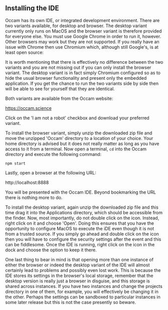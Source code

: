 ## Installing the IDE

Occam has its own IDE, or integrated development environment.
There are two variants available, for desktop and browser.
The desktop variant currently only runs on MacOS and the browser variant is therefore provided for everyone else.
You must use Google Chrome in order to run it, however.
Other browsers may work but they are not supported.
If you really have an issue with Chrome then use Chromium which, although still Google's, is at least open source:

It is worth mentioning that there is effectively no difference between the two variants and you are not missing out if you can only install the browser variant.
The desktop variant is in fact simply Chromium configured so as to hide the usual browser functionality and present only the embedded application.
If you get the chance to run the two variants side by side then will be able to see for yourself that they are identical.

Both variants are available from the Occam website:

https://occam.science

Click on the 'I am not a robot' checkbox and download your preferred variant.

To install the browser variant, simply unzip the downloaded zip file and move the unzipped 'Occam' directory to a location of your choice.
Your home directory is advised but it does not really matter as long as you have access to it from a terminal.
Now open a terminal, `cd` into the Occam directory and execute the following command:

```
npm start
```

Lastly, open a browser at the following URL:

http://localhost:8888

You will be presented with the Occam IDE.
Beyond bookmarking the URL there is nothing more to do.

To install the desktop variant, again unzip the downloaded zip file and this time drag it into the Applications directory, which should be accessible from the finder.
Now, most importantly, do not double click on the icon.
Instead, right click on it and choose 'Open'.
Doing this ensures that you have the opportunity to configure MacOS to execute the iDE even though it is not from a trusted source.
If you simply go ahead and double click on the icon then you will have to configure the security settings after the event and this can be fiddlesome.
Once the IDE is running, right click on the icon in the dock and choose the option to keep it there.

One last thing to bear in mind is that opening more than one instance of either the browser or indeed the desktop variant of the IDE will almost certainly lead to problems and possibly even lost work.
This is because the IDE stores its settings in the browser's local storage, remember that the desktop version is really just a browser in disguise, and this storage is shared across instances.
If you have two instances and change the projects directory in one of them, for example, you will effectively be changing it in the other.
Perhaps the settings can be sandboxed to particular instances in some later release but this is not the case presently so beware.
